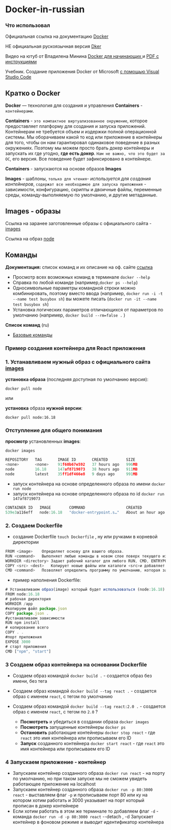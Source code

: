 # Docker-in-russian

### Что использовал

Официальная ссылка на документацию [Docker](https://docs.docker.com/)

НЕ официальная рускоязычная версия [Dker](https://dker.ru/)

Видео на ютуб от Владилена Минина [Docker для начинающих ](https://www.youtube.com/watch?v=n9uCgUzfeRQ&t=2534s) и
[PDF с инструкциями](https://vladilen.notion.site/Docker-2021-a72201ec8573461c8a2e62e2fcf33aa3)

Учебник. Создание приложения Docker от Microsoft [с помощью Visual Studio Code](https://learn.microsoft.com/ru-ru/visualstudio/docker/tutorials/docker-tutorial)

## Кратко о Docker

**Docker** — технология для создания и управления **Containers** -` контейнерами`.

**Containers** - `это компактное виртуализованное окружение`, которое предоставляет платформу для создания и запуска приложений. Контейнерам не требуется объем и издержки полной операционной системы.
Мы оборачиваем какой то код или приложение в контейнеры для того, чтобы он нам гарантировал одинаковое поведение в разных окружениях. Поэтому мы можем просто брать докер контейнеры и запускать их где угодно, **где есть докер**. `Нам не важно, что это будет за ОС`, его версия. Все поведение будет зафиксировано в контейнере.

**Containers** - запускаются на основе образов **Images**

**Images** - шаблоны, `только для чтения`- _используется для создания контейнеров_, `содержат все необходимое для запуска приложения` - зависимости, конфигурацию, скрипты и двоичные файлы, переменные среды, команду-выполняемую по умолчанию, и другие метаданные.

## Images - образы

Ссылка на заранее заготовленные образы с официального сайта - [images](https://hub.docker.com/)

Ссылка на образ [node](https://hub.docker.com/_/node)

## Команды

**Документация:** список команд и их описание на оф. сайте [ссылка](https://docs.docker.com/engine/reference/commandline/docker/)

- Просмотр всех возможных команд в терминале `docker --help`
- Справка по любой команде (например,`docker ps --help`)
- Односимвольные параметры командной строки можно комбинировать, поэтому вместо ввода (например, `docker run -i -t --name test busybox sh`) вы можете писать (`docker run -it --name test busybox sh`)
- Установка логических параметров отличающихся от параметров по умолчанию (например, `docker build --rm=false .` )

**Список команд** (ru)

- [Базовые команды](/docs/BaseCommand.md)

### Пример создания контейнера для React приложения

### 1. Устанавливаем нужный образ с официального сайта [images](https://hub.docker.com/)

**установка образа** (последняя доступная по умолчанию версия):

```
docker pull node
```

или

**установка** образа **нужной версии**:

```
docker pull node:16.18
```

### Отступление для общего понимания

**просмотр** установленных **images**:

```
docker images
```

```js
REPOSITORY   TAG       IMAGE ID       CREATED        SIZE
<none>       <none>    91f60b67e592   37 hours ago   996MB
node         16.18     147af8719073   38 hours ago   911MB
node         latest    35ff1df466e8   9 days ago     991MB
```

- запуск контейнера на основе определенного образа по имени `docker run node`
- запуск контейнера на основе определенного образа по id `docker run 147af8719073`

```js
CONTAINER ID   IMAGE        COMMAND                  CREATED             STATUS             PORTS     NAMES
539e3a116eff   node:16.18   "docker-entrypoint.s…"   About an hour ago   Up About an hour             hardcore_hellman
```

### 2. Создаем Dockerfile

- создание Dockerfile `touch Dockerfile` , ну или ручками в корневой директории

```js
FROM <image>	Определяет основу для вашего образа.
RUN <command>	Выполняет любые команды в новом слое поверх текущего изображения и фиксирует результат. RUNтакже имеет форму оболочки для запуска команд.
WORKDIR <directory>	Задает рабочий каталог для любого RUN, CMD, ENTRYPOINT, COPY, и ADDинструкции, которые следуют за ним в Dockerfile.
COPY <src> <dest>	Копирует новые файлы или каталоги <src>и добавляет их в файловую систему контейнера по пути <dest>.
CMD <command>	Позволяет определить программу по умолчанию, которая запускается при запуске контейнера на основе этого образа. Каждый файл Dockerfile имеет только один CMD, и только последний CMD экземпляр учитывается, когда существует несколько.
```

- пример наполнения Dockerfile:

```js
# Устанавливаем образ(image) который будет использоваться (node:16.18)
FROM node:16.18
# рабочая директория
WORKDIR /app
#копируем файл package.json
COPY package.json .
#устанавливаем зависимости
RUN npm install
# копирование всего
COPY . .
#порт приложения
EXPOSE 3000
# старт приложения
CMD ["npm", "start"]
```

### 3 Создаем образ контейнера на основании Dockerfile

- Создаем образ командой `docker build .` - создается образ без имени, без тега
- Создаем образ командой `docker build --tag react .` - создается образ с именем `react`, с тегом по умолчанию
- Создаем образ командой `docker build --tag react:2.0 .` - создается образ с именем `react`, с тегом по `2.0` ?

  - **Посмотреть** и убедиться в создании образа `docker images`
  - **Посмотреть** запущенные контейнеры `docker ps`
  - **Остановить** работающие контейнеры `docker stop react` - где `react` это имя контейнера или прописываем его ID
  - **Запуск** созданного контейнера `docker start react` - где `react` это имя контейнера или прописываем его ID

### 4 Запускаем приложение - контейнер

- Запускаем контейнер созданного образа `docker run react` - на порту по умолчанию, но при таком запуске мы не сможем увидеть работающее приложение на localhost
- Запускаем контейнер созданного образа `docker run -p 80:3000 react` - выставляем флаг `-p` и прописываем порт 80 или ку на котором хотим работать и 3000 указывает на порт который прописан в докер контейнере
- Если хотим работать в этом же терминале то добавляем флаг `-d` - команда `docker run -d -p 80:3000 react` --detach , -d Запускает контейнер в фоновом режиме и выводит идентификатор контейнера
